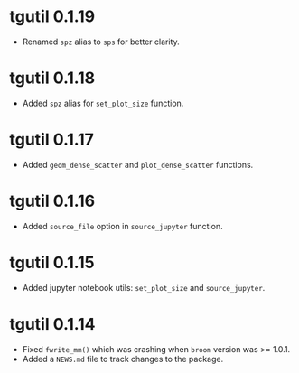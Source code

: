 # tgutil 0.1.19

* Renamed `spz` alias to `sps` for better clarity.

# tgutil 0.1.18

* Added `spz` alias for `set_plot_size` function.

# tgutil 0.1.17

* Added `geom_dense_scatter` and `plot_dense_scatter` functions.

# tgutil 0.1.16

* Added `source_file` option in `source_jupyter` function. 

# tgutil 0.1.15 

* Added jupyter notebook utils: `set_plot_size` and `source_jupyter`.

# tgutil 0.1.14

* Fixed `fwrite_mm()` which was crashing when `broom` version was >= 1.0.1.
* Added a `NEWS.md` file to track changes to the package.
